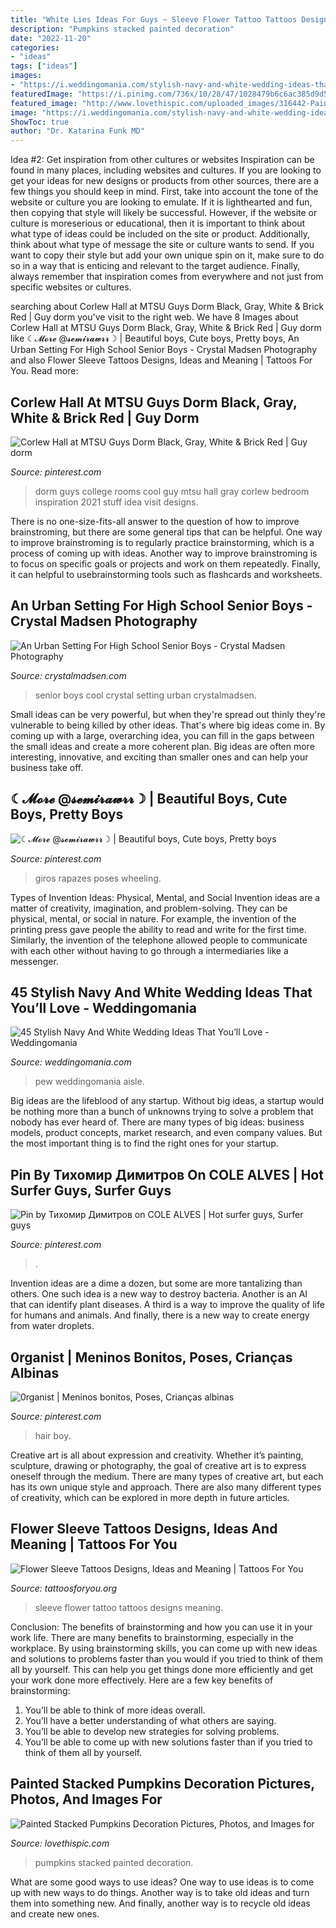 ```yaml
---
title: "White Lies Ideas For Guys ~ Sleeve Flower Tattoo Tattoos Designs Meaning"
description: "Pumpkins stacked painted decoration"
date: "2022-11-20"
categories:
- "ideas"
tags: ["ideas"]
images:
- "https://i.weddingomania.com/stylish-navy-and-white-wedding-ideas-that-youll-love-45-500x750.jpg"
featuredImage: "https://i.pinimg.com/736x/10/28/47/1028479b6c6ac385d9d57fa045fcc987.jpg"
featured_image: "http://www.lovethispic.com/uploaded_images/316442-Painted-Stacked-Pumpkins-Decoration.jpg"
image: "https://i.weddingomania.com/stylish-navy-and-white-wedding-ideas-that-youll-love-45-500x750.jpg"
ShowToc: true
author: "Dr. Katarina Funk MD"
---
```



Idea #2: Get inspiration from other cultures or websites
Inspiration can be found in many places, including websites and cultures. If you are looking to get your ideas for new designs or products from other sources, there are a few things you should keep in mind. First, take into account the tone of the website or culture you are looking to emulate. If it is lighthearted and fun, then copying that style will likely be successful. However, if the website or culture is moreserious or educational, then it is important to think about what type of ideas could be included on the site or product. Additionally, think about what type of message the site or culture wants to send. If you want to copy their style but add your own unique spin on it, make sure to do so in a way that is enticing and relevant to the target audience. Finally, always remember that inspiration comes from everywhere and not just from specific websites or cultures.

	

		
searching about Corlew Hall at MTSU Guys Dorm Black, Gray, White &amp; Brick Red | Guy dorm you've visit to the right web. We have 8 Images about Corlew Hall at MTSU Guys Dorm Black, Gray, White &amp; Brick Red | Guy dorm like ☾𝓜𝓸𝓻𝓮 @𝓼𝓮𝓶𝓲𝓻𝓪𝔀𝓻𝓻☽ | Beautiful boys, Cute boys, Pretty boys, An Urban Setting For High School Senior Boys - Crystal Madsen Photography and also Flower Sleeve Tattoos Designs, Ideas and Meaning | Tattoos For You. Read more:
		
    
## Corlew Hall At MTSU Guys Dorm Black, Gray, White &amp; Brick Red | Guy Dorm

<img loading=lazy src="https://i.pinimg.com/736x/43/46/c7/4346c7d9a241325373394f5aaf6e75ec.jpg" onerror="this.onerror=null;this.src='https://tse2.mm.bing.net/th?id=OIP._s4AMMHijAdHBj4dTDWnmgHaJ3&amp;pid=15.1';" alt="Corlew Hall at MTSU Guys Dorm Black, Gray, White &amp; Brick Red | Guy dorm">

_Source: pinterest.com_

>dorm guys college rooms cool guy mtsu hall gray corlew bedroom inspiration 2021 stuff idea visit designs. 

	

There is no one-size-fits-all answer to the question of how to improve brainstroming, but there are some general tips that can be helpful. One way to improve brainstroming is to regularly practice brainstorming, which is a process of coming up with ideas. Another way to improve brainstroming is to focus on specific goals or projects and work on them repeatedly. Finally, it can helpful to usebrainstorming tools such as flashcards and worksheets.

    
## An Urban Setting For High School Senior Boys - Crystal Madsen Photography

<img loading=lazy src="https://crystalmadsen.com/wp-content/uploads/2012/10/Senior-Photo-Ideas-for-boys_007-682x1024.jpg" onerror="this.onerror=null;this.src='https://tse2.mm.bing.net/th?id=OIP.BbwAsoNYcTuS2FxCgyLxHAHaLH&amp;pid=15.1';" alt="An Urban Setting For High School Senior Boys - Crystal Madsen Photography">

_Source: crystalmadsen.com_

>senior boys cool crystal setting urban crystalmadsen. 

	

Small ideas can be very powerful, but when they're spread out thinly they're vulnerable to being killed by other ideas. That's where big ideas come in. By coming up with a large, overarching idea, you can fill in the gaps between the small ideas and create a more coherent plan. Big ideas are often more interesting, innovative, and exciting than smaller ones and can help your business take off.

    
## ☾𝓜𝓸𝓻𝓮 @𝓼𝓮𝓶𝓲𝓻𝓪𝔀𝓻𝓻☽ | Beautiful Boys, Cute Boys, Pretty Boys

<img loading=lazy src="https://i.pinimg.com/736x/10/28/47/1028479b6c6ac385d9d57fa045fcc987.jpg" onerror="this.onerror=null;this.src='https://tse3.mm.bing.net/th?id=OIP.GkDUyzuZveBNX0PvUXUxwQHaJ3&amp;pid=15.1';" alt="☾𝓜𝓸𝓻𝓮 @𝓼𝓮𝓶𝓲𝓻𝓪𝔀𝓻𝓻☽ | Beautiful boys, Cute boys, Pretty boys">

_Source: pinterest.com_

>giros rapazes poses wheeling. 

	

Types of Invention Ideas: Physical, Mental, and Social
Invention ideas are a matter of creativity, imagination, and problem-solving. They can be physical, mental, or social in nature. For example, the invention of the printing press gave people the ability to read and write for the first time. Similarly, the invention of the telephone allowed people to communicate with each other without having to go through a intermediaries like a messenger.

    
## 45 Stylish Navy And White Wedding Ideas That You’ll Love - Weddingomania

<img loading=lazy src="https://i.weddingomania.com/stylish-navy-and-white-wedding-ideas-that-youll-love-45-500x750.jpg" onerror="this.onerror=null;this.src='https://tse4.mm.bing.net/th?id=OIP.zMueFO_kkrsF0_5o1jUSlQHaLH&amp;pid=15.1';" alt="45 Stylish Navy And White Wedding Ideas That You’ll Love - Weddingomania">

_Source: weddingomania.com_

>pew weddingomania aisle. 

	

Big ideas are the lifeblood of any startup. Without big ideas, a startup would be nothing more than a bunch of unknowns trying to solve a problem that nobody has ever heard of. There are many types of big ideas: business models, product concepts, market research, and even company values. But the most important thing is to find the right ones for your startup.

    
## Pin By Тихомир Димитров On COLE ALVES | Hot Surfer Guys, Surfer Guys

<img loading=lazy src="https://i.pinimg.com/736x/39/b3/f3/39b3f327bb2ab3681210470e461d62d5.jpg" onerror="this.onerror=null;this.src='https://tse4.mm.bing.net/th?id=OIP.YBTKZ6rSOBbUP4i7Y6lwvQHaHL&amp;pid=15.1';" alt="Pin by Тихомир Димитров on COLE ALVES | Hot surfer guys, Surfer guys">

_Source: pinterest.com_

>. 

	

Invention ideas are a dime a dozen, but some are more tantalizing than others. One such idea is a new way to destroy bacteria. Another is an AI that can identify plant diseases. A third is a way to improve the quality of life for humans and animals. And finally, there is a new way to create energy from water droplets.

    
## 0rganist | Meninos Bonitos, Poses, Crianças Albinas

<img loading=lazy src="https://i.pinimg.com/736x/25/3e/10/253e10295b1d21e00aab46989b1a4e1d--white-hair-model-boy-white-hair.jpg" onerror="this.onerror=null;this.src='https://tse2.mm.bing.net/th?id=OIP.P8M-p5u0CVnAxtKCvWMLWQHaJ8&amp;pid=15.1';" alt="0rganist | Meninos bonitos, Poses, Crianças albinas">

_Source: pinterest.com_

>hair boy. 

	

Creative art is all about expression and creativity. Whether it’s painting, sculpture, drawing or photography, the goal of creative art is to express oneself through the medium. There are many types of creative art, but each has its own unique style and approach. There are also many different types of creativity, which can be explored in more depth in future articles.

    
## Flower Sleeve Tattoos Designs, Ideas And Meaning | Tattoos For You

<img loading=lazy src="http://www.tattoosforyou.org/wp-content/uploads/2016/03/Flower-Sleeve-Tattoo.jpg" onerror="this.onerror=null;this.src='https://tse1.mm.bing.net/th?id=OIP.tC7P1FdcSVE2pazyiT9xtwHaLH&amp;pid=15.1';" alt="Flower Sleeve Tattoos Designs, Ideas and Meaning | Tattoos For You">

_Source: tattoosforyou.org_

>sleeve flower tattoo tattoos designs meaning. 

	

Conclusion: The benefits of brainstorming and how you can use it in your work life.
There are many benefits to brainstorming, especially in the workplace. By using brainstorming skills, you can come up with new ideas and solutions to problems faster than you would if you tried to think of them all by yourself. This can help you get things done more efficiently and get your work done more effectively. Here are a few key benefits of brainstorming:
1. You’ll be able to think of more ideas overall.
2. You’ll have a better understanding of what others are saying.
3. You’ll be able to develop new strategies for solving problems.
4. You’ll be able to come up with new solutions faster than if you tried to think of them all by yourself.

    
## Painted Stacked Pumpkins Decoration Pictures, Photos, And Images For

<img loading=lazy src="http://www.lovethispic.com/uploaded_images/316442-Painted-Stacked-Pumpkins-Decoration.jpg" onerror="this.onerror=null;this.src='https://tse2.mm.bing.net/th?id=OIP.zcCVnI3komXFtb2xgaJ4DQHaNK&amp;pid=15.1';" alt="Painted Stacked Pumpkins Decoration Pictures, Photos, and Images for">

_Source: lovethispic.com_

>pumpkins stacked painted decoration. 

	

What are some good ways to use ideas?
One way to use ideas is to come up with new ways to do things. Another way is to take old ideas and turn them into something new. And finally, another way is to recycle old ideas and create new ones.


